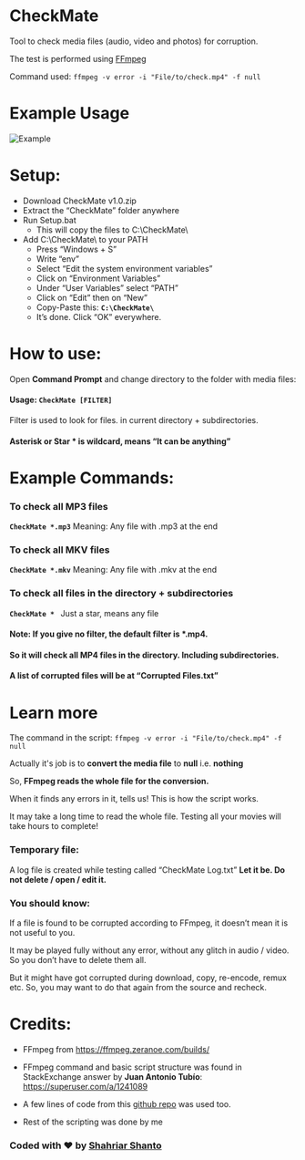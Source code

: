 
# CheckMate
Tool to check media files (audio, video and photos) for corruption.

The test is performed using [FFmpeg](https://ffmpeg.org/)

Command used: `ffmpeg -v error -i "File/to/check.mp4" -f null`

# Example Usage
![Example](https://i.ibb.co/2k59G6H/Screenshot-4.png)

# Setup:

- Download CheckMate v1.0.zip
- Extract the “CheckMate” folder anywhere
- Run Setup.bat
	- This will copy the files to C:\CheckMate\
- Add C:\CheckMate\ to your PATH
	- Press “Windows + S”
	- Write “env”
	- Select “Edit the system environment variables”
	- Click on “Environment Variables”
	- Under “User Variables” select “PATH”
	- Click on “Edit” then on “New”
	- Copy-Paste this: **`C:\CheckMate\`**
	- It’s done. Click “OK” everywhere.

# How to use:

Open **Command Prompt** and change directory to the folder with media files:

#### Usage: `CheckMate [FILTER]`

Filter is used to look for files. in current directory + subdirectories.
#### Asterisk or Star * is wildcard, means “It can be anything”

# Example Commands:

### To check all MP3 files 
**`CheckMate *.mp3`** Meaning: Any file with .mp3 at the end

### To check all MKV files
**`CheckMate *.mkv`** Meaning: Any file with .mkv at the end

### To check all files in the directory + subdirectories
**`CheckMate * `** Just a star, means any file

#### Note: If you give no filter, the default filter is *.mp4.
#### So it will check all MP4 files in the directory. Including subdirectories.

#### A list of corrupted files will be at “Corrupted Files.txt”

# Learn more

The command in the script:
`ffmpeg -v error -i "File/to/check.mp4" -f null`

Actually it's job is to **convert the media file** to  **null** i.e. **nothing**

So, **FFmpeg reads the whole file for the conversion.**

When it finds any errors in it, tells us! This is how the script works.

It may take a long time to read the whole file.
Testing all your movies will take hours to complete!

### Temporary file:
A log file is created while testing called “CheckMate Log.txt”
**Let it be. Do not delete / open / edit it.**

### You should know:

If a file is found to be corrupted according to FFmpeg, it doesn’t mean it is not useful to you.

It may be played fully without any error, without any glitch in audio / video. So you don’t have to delete them all.

But it might have got corrupted during download, copy, re-encode, remux etc. So, you may want to do that again from the source and recheck.

# Credits:
- FFmpeg from https://ffmpeg.zeranoe.com/builds/

- FFmpeg command and basic script structure was found in StackExchange answer by **Juan Antonio Tubío**:
https://superuser.com/a/1241089

- A few lines of code from this [github repo](https://github.com/describe19/check-video) was used too.

- Rest of the scripting was done by me

### Coded with ♥ by [Shahriar Shanto](https://www.facebook.com/Shahriar1234)
